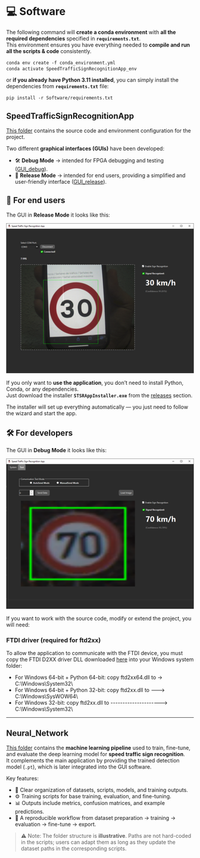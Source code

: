 # 💻 Software

The following command will **create a conda environment** with **all the required dependencies** specified in **`requirements.txt`**.  
This environment ensures you have everything needed to **compile and run all the scripts & code** consistently.

```
conda env create -f conda_environment.yml
conda activate SpeedTrafficSignRecognitionApp_env
```
or **if you already have Python 3.11 installed**, you can simply install the dependencies from **`requirements.txt`** file:
```
pip install -r Software/requirements.txt
```
## SpeedTrafficSignRecognitionApp

[This folder](https://github.com/ManuelSN/Speed_Traffic_Sign_Recognition_System/tree/main/Software/SpeedTrafficSignRecognitionApp) contains the source code and environment configuration for the project.

Two different **graphical interfaces (GUIs)** have been developed:  
- 🛠️ **Debug Mode** → intended for FPGA debugging and testing ([GUI_debug](https://github.com/ManuelSN/Speed_Traffic_Sign_Recognition_System/blob/main/Software/SpeedTrafficSignRecognitionApp/GUI/SpeedTrafficSignRecognitionApp_debug.ui)).  
- 🚀 **Release Mode** → intended for end users, providing a simplified and user-friendly interface ([GUI_release](https://github.com/ManuelSN/Speed_Traffic_Sign_Recognition_System/blob/main/Software/SpeedTrafficSignRecognitionApp/GUI/SpeedTrafficSignRecognitionApp_release.ui)).  

## 🚀 For end users

The GUI in **Release Mode** it looks like this:

<img src="assets/SW_Test_Sign_Recognized.PNG" alt="Debug Mode" width="800"/>

If you only want to **use the application**, you don’t need to install Python, Conda, or any dependencies.  
Just download the installer **`STSRAppInstaller.exe`** from the [releases](https://github.com/ManuelSN/Speed_Traffic_Sign_Recognition_System/releases) section.  

The installer will set up everything automatically — you just need to follow the wizard and start the app.


## 🛠️ For developers

The GUI in **Debug Mode** it looks like this:

<img src="assets/DEBUG_TEST_PROCESS.PNG" alt="Debug Mode" width="800"/>

If you want to work with the source code, modify or extend the project, you will need:

### FTDI driver (required for ftd2xx)

To allow the application to communicate with the FTDI device, you must copy the FTDI D2XX driver DLL downloaded [here](https://ftdichip.com/drivers/d2xx-drivers/) into your Windows system folder:

- For Windows 64-bit + Python 64-bit: copy ftd2xx64.dll to -> C:\Windows\System32\
- For Windows 64-bit + Python 32-bit: copy ftd2xx.dll to ---> C:\Windows\SysWOW64\
- For Windows 32-bit: copy ftd2xx.dll to ---------------------> C:\Windows\System32\
---
## Neural_Network

[This folder](https://github.com/ManuelSN/Speed_Traffic_Sign_Recognition_System/tree/main/Software/Neural_Network) contains the **machine learning pipeline** used to train, fine-tune, and evaluate the deep learning model for **speed traffic sign recognition**.  
It complements the main application by providing the trained detection model (`.pt`), which is later integrated into the GUI software.

Key features:
- 📂 Clear organization of datasets, scripts, models, and training outputs.  
- ⚙️ Training scripts for base training, evaluation, and fine-tuning.  
- 📊 Outputs include metrics, confusion matrices, and example predictions.  
- 🔄 A reproducible workflow from dataset preparation → training → evaluation → fine-tune → export.  

> ⚠️ Note: The folder structure is **illustrative**. Paths are not hard-coded in the scripts; users can adapt them as long as they update the dataset paths in the corresponding scripts.
